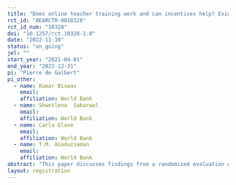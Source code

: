 ```yaml
---
title: "Does online teacher training work and can incentives help? Evidence for Mathematics in Bangladesh."
rct_id: "AEARCTR-0010328"
rct_id_num: "10328"
doi: "10.1257/rct.10328-1.0"
date: "2022-11-10"
status: "on_going"
jel: ""
start_year: "2021-04-01"
end_year: "2022-12-31"
pi: "Pierre de Galbert"
pi_other:
  - name: Kumar Biswas
    email: 
    affiliation: World Bank
  - name: Shwetlena  Sabarwal
    email: 
    affiliation: World Bank
  - name: Carla Glave
    email: 
    affiliation: World Bank
  - name: T.M. Asaduzzaman
    email: 
    affiliation: World Bank
abstract: "This paper discusses findings from a randomized evaluation of an online teacher training program in Bangladesh implemented during COVID-related school closures. Sixth grade math teachers were invited to a three-month online training program for math competencies and pedagogy. One treatment group was invited to participate in the training, the other was also offered a moderate financial incentive tied to performance on an assessment at the end of the training. Short-term results show positive impacts of the program on math knowledge, lesson delivery, and professional burnout two to three months after taking part. In this paper, we will explore long-term impacts of the program on math knowledge, burnout, and teacher self-efficacy, fifteen months later.  "
layout: registration
---
```


